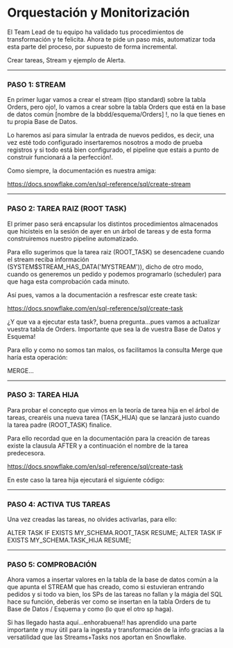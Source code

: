 # Orquestación y Monitorización

El Team Lead de tu equipo ha validado tus procedimientos de transformación y te felicita. Ahora te pide un paso más, automatizar toda esta parte del proceso, por supuesto de forma incremental.

Crear tareas, Stream y ejemplo de Alerta.

-------------------------------------------------------------------------------------------------------------------------------------------------------------------

### PASO 1: STREAM

En primer lugar vamos a crear el stream (tipo standard) sobre la tabla Orders, pero ojo!, lo vamos a crear sobre la tabla Orders que está en la base de datos común [nombre de la bbdd/esquema/Orders] !, no la que tienes en tu propia Base de Datos.

Lo haremos así para simular la entrada de nuevos pedidos, es decir, una vez esté todo configurado insertaremos nosotros a modo de prueba registros y si todo está bien configurado, el pipeline que estais a punto de construir funcionará a la perfección!.

Como siempre, la documentación es nuestra amiga:

https://docs.snowflake.com/en/sql-reference/sql/create-stream


-------------------------------------------------------------------------------------------------------------------------------------------------------------------

### PASO 2: TAREA RAIZ (ROOT TASK)

El primer paso será encapsular los distintos procedimientos almacenados que hicisteis en la sesión de ayer en un árbol de tareas y de esta forma construiremos nuestro pipeline automatizado.

Para ello sugerimos que la tarea raiz (ROOT_TASK) se desencadene cuando el stream reciba información (SYSTEM$STREAM_HAS_DATA('MYSTREAM')), dicho de otro modo, cuando os generemos un pedido y podemos programarlo (scheduler) para que haga esta comprobación cada minuto.

Así pues, vamos a la documentación a resfrescar este create task:

https://docs.snowflake.com/en/sql-reference/sql/create-task

¿Y que va a ejecutar esta task?, buena pregunta...pues vamos a actualizar vuestra tabla de Orders. Importante que sea la de vuestra Base de Datos y Esquema!

Para ello y como no somos tan malos, os facilitamos la consulta Merge que haría esta operación:

MERGE...


-------------------------------------------------------------------------------------------------------------------------------------------------------------------

### PASO 3: TAREA HIJA

Para probar el concepto que vimos en la teoría de tarea hija en el árbol de tareas, crearéis una nueva tarea (TASK_HIJA) que se lanzará justo cuando la tarea padre (ROOT_TASK) finalice.

Para ello recordad que en la documentación para la creación de tareas existe la clausula AFTER y a continuación el nombre de la tarea predecesora.

https://docs.snowflake.com/en/sql-reference/sql/create-task

En este caso la tarea hija ejecutará el siguiente código:


-------------------------------------------------------------------------------------------------------------------------------------------------------------------

### PASO 4: ACTIVA TUS TAREAS

Una vez creadas las tareas, no olvides activarlas, para ello:

ALTER TASK IF EXISTS MY_SCHEMA.ROOT_TASK RESUME;
ALTER TASK IF EXISTS MY_SCHEMA.TASK_HIJA RESUME;

-------------------------------------------------------------------------------------------------------------------------------------------------------------------

### PASO 5: COMPROBACIÓN

Ahora vamos a insertar valores en la tabla de la base de datos común a la que apunta el STREAM que has creado, como si estuvieran entrando pedidos y si todo va bien, los SPs de las tareas no fallan y la mágia del SQL hace su función, deberás ver como se insertan en la tabla Orders de tu Base de Datos / Esquema y como (lo que el otro sp haga).

Si has llegado hasta aquí...enhorabuena!! has aprendido una parte importante y muy útil para la ingesta y transformación de la info gracias a la versatilidad que las Streams+Tasks nos aportan en Snowflake.


